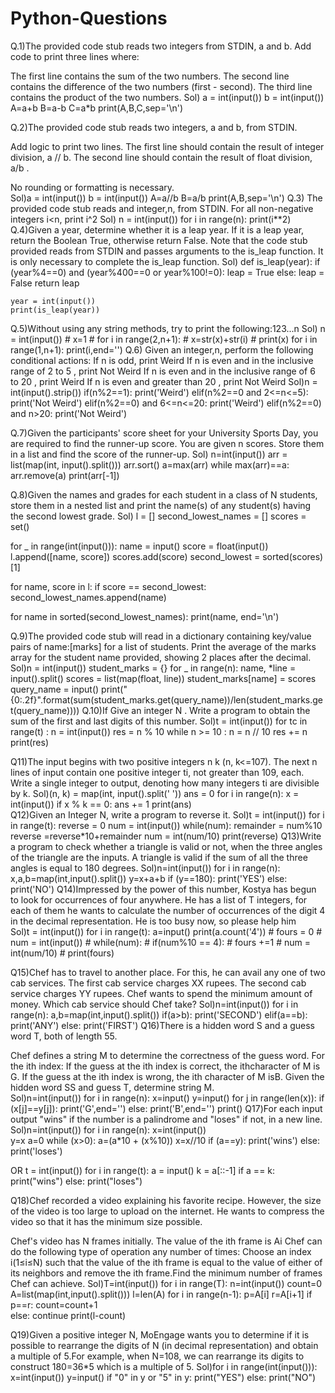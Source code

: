 # Python-Questions
Q.1)The provided code stub reads two integers from STDIN, a and b. Add code to print three lines where:

The first line contains the sum of the two numbers.
The second line contains the difference of the two numbers (first - second).
The third line contains the product of the two numbers.
Sol) a = int(input())
    b = int(input())
    A=a+b
    B=a-b
    C=a*b
    print(A,B,C,sep='\n')
    
Q.2)The provided code stub reads two integers, a and b, from STDIN.

Add logic to print two lines. The first line should contain the result of integer division, a // b. The second line should contain the result of float division, a/b .

No rounding or formatting is necessary.  
Sol)a = int(input())
    b = int(input())
    A=a//b
    B=a/b
    print(A,B,sep='\n')
Q.3) The provided code stub reads and integer,n, from STDIN. For all non-negative integers i<n, print i^2
Sol) n = int(input())
    for i in range(n):
        print(i**2)
Q.4)Given a year, determine whether it is a leap year. If it is a leap year, return the Boolean True, otherwise return False.
Note that the code stub provided reads from STDIN and passes arguments to the is_leap function. It is only necessary to complete the is_leap function.
Sol) def is_leap(year):
        if (year%4==0) and (year%400==0 or year%100!=0):
            leap = True
        else:
            leap = False
        return leap

    year = int(input())
    print(is_leap(year))
 Q.5)Without using any string methods, try to print the following:123...n
 Sol) n = int(input())
    # x=1
    # for i in range(2,n+1):
    #     x=str(x)+str(i)
    # print(x)
    for i in range(1,n+1):
        print(i,end='')
Q.6) Given an integer,n, perform the following conditional actions:
If n is odd, print Weird
If n is even and in the inclusive range of 2 to 5 , print Not Weird
If n is even and in the inclusive range of 6 to 20 , print Weird
If n is even and greater than 20 , print Not Weird
Sol)n = int(input().strip())
    if(n%2==1):
        print('Weird')
    elif(n%2==0 and 2<=n<=5):
        print('Not Weird')
    elif(n%2==0) and 6<=n<=20:
        print('Weird')
    elif(n%2==0) and n>20:
        print('Not Weird')    

Q.7)Given the participants' score sheet for your University Sports Day, you are required to find the runner-up score. You are given n scores. Store them in a list and find the score of the runner-up.
Sol) n=int(input())
    arr = list(map(int, input().split()))
    arr.sort()
    a=max(arr)
    while max(arr)==a:
        arr.remove(a)
    print(arr[-1])
 
Q.8)Given the names and grades for each student in a class of N students, store them in a nested list and print the name(s) of any student(s) having the second lowest grade. 
Sol)    l = []
second_lowest_names = []
scores = set()

for _ in range(int(input())):
    name = input()
    score = float(input())
    l.append([name, score])
    scores.add(score) 
second_lowest = sorted(scores)[1]

for name, score in l:
    if score == second_lowest:
        second_lowest_names.append(name)

for name in sorted(second_lowest_names):
    print(name, end='\n')
    
 Q.9)The provided code stub will read in a dictionary containing key/value pairs of name:[marks] for a list of students. Print the average of the marks array for the student name provided, showing 2 places after the decimal.  
 Sol)n = int(input())
student_marks = {}
for _ in range(n):
    name, *line = input().split()
    scores = list(map(float, line))
    student_marks[name] = scores
query_name = input()
print("{0:.2f}".format(sum(student_marks.get(query_name))/len(student_marks.get(query_name))))
Q.10)If Give an integer N . Write a program to obtain the sum of the first and last digits of this number.
Sol)t = int(input())
 for tc in range(t) :
    n = int(input())
    res = n % 10
    while n >= 10 :
        n = n // 10
    res += n
    print(res)
    
Q11)The input begins with two positive integers n k (n, k<=107). The next n lines of input contain one positive integer ti, not greater than 109, each.
Write a single integer to output, denoting how many integers ti are divisible by k. 
Sol)(n, k) = map(int, input().split(' '))
ans = 0
for i in range(n):
	x = int(input())
	if x % k == 0:
		ans += 1
print(ans)	
Q12)Given an Integer N, write a program to reverse it.
Sol)t = int(input())
for i in range(t):
    reverse = 0
    num = int(input())
    while(num):
        remainder = num%10
        reverse =reverse*10+remainder
        num = int(num/10)
    print(reverse)
Q13)Write a program to check whether a triangle is valid or not, when the three angles of the triangle are the inputs. A triangle is valid if the sum of all the three angles is equal to 180 degrees.
Sol)n=int(input())
for i in range(n):
    x,a,b=map(int,input().split())
    y=x+a+b
    if (y==180):
        print('YES')
    else:
        print('NO')
Q14)Impressed by the power of this number, Kostya has begun to look for occurrences of four anywhere. He has a list of T integers, for each of them he wants to calculate the number of occurrences of the digit 4 in the decimal representation. He is too busy now, so please help him        
Sol)t = int(input())
for i in range(t):
    a=input()
    print(a.count('4'))
    # fours = 0
    # num = int(input())
    # while(num):
    #     if(num%10 == 4):
    #         fours +=1
    #     num = int(num/10)
    # print(fours)
    
Q15)Chef has to travel to another place. For this, he can avail any one of two cab services.
The first cab service charges XX rupees.
The second cab service charges YY rupees.
Chef wants to spend the minimum amount of money. Which cab service should Chef take?
Sol)n=int(input())
for i in range(n):
    a,b=map(int,input().split())
    if(a>b):
        print('SECOND')
    elif(a==b):
        print('ANY')
    else:
        print('FIRST')
Q16)There is a hidden word S and a guess word T, both of length 55.

Chef defines a string M to determine the correctness of the guess word. For the ith index:
If the guess at the ith index is correct, the ithcharacter of M is G.
If the guess at the ith index is wrong, the ith character of M isB.
Given the hidden word SS and guess T, determine string M.	
Sol)n=int(input())
for i in range(n):
    x=input()
    y=input()
    for j in range(len(x)):
        if (x[j]==y[j]):
            print('G',end='')
        else:
            print('B',end='')
    print()
 Q17)For each input output "wins" if the number is a palindrome and "loses" if not, in a new line.
 Sol)n=int(input())
for i in range(n):
    x=int(input())                                
    y=x
    a=0
    while (x>0):
        a=(a*10 + (x%10))
        x=x//10
    if (a==y):
        print('wins')
    else:
        print('loses')
	
OR t = int(input())
for i in range(t):
    a = input()
    k = a[::-1]
    if a == k:
        print("wins")
    else:
        print("loses")
	
Q18)Chef recorded a video explaining his favorite recipe. However, the size of the video is too large to upload on the internet. He wants to compress the video so that it has the minimum size possible.

Chef's video has N frames initially. The value of the ith frame is Ai Chef can do the following type of operation any number of times:
Choose an index i(1≤i≤N) such that the value of the ith frame is equal to the value of either of its neighbors and remove the ith frame.Find the minimum number of frames Chef can achieve.
Sol)T=int(input())
for i in range(T):
    n=int(input())
    count=0
    A=list(map(int,input().split()))
    l=len(A)
    for i in range(n-1):
        p=A[i]
        r=A[i+1]
        if p==r:
            count=count+1  
        else:
            continue
    print(l-count)
    
 Q19)Given a positive integer N, MoEngage wants you to determine if it is possible to rearrange the digits of N (in decimal representation) and obtain a multiple of 5.For example, when N=108, we can rearrange its digits to construct 180=36*5 which is a multiple of 5.
 Sol)for i in range(int(input())):
    x=int(input())
    y=input()
    if "0" in y or "5" in y:
        print("YES")
    else:
        print("NO")
